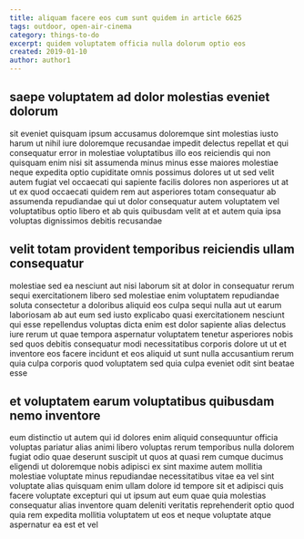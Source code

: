 ```yaml
---
title: aliquam facere eos cum sunt quidem in article 6625
tags: outdoor, open-air-cinema
category: things-to-do
excerpt: quidem voluptatem officia nulla dolorum optio eos
created: 2019-01-10
author: author1
---
```


## saepe voluptatem ad dolor molestias eveniet dolorum

sit eveniet quisquam ipsum accusamus doloremque sint molestias iusto harum ut nihil iure doloremque recusandae impedit delectus repellat et qui consequatur error in molestiae voluptatibus illo eos reiciendis qui non quisquam enim nisi sit assumenda minus minus esse maiores molestiae neque expedita optio cupiditate omnis possimus dolores ut ut sed velit autem fugiat vel occaecati qui sapiente facilis dolores non asperiores ut at ut ex quod occaecati quidem rem aut asperiores totam consequatur ab assumenda repudiandae qui ut dolor consequatur autem voluptatem vel voluptatibus optio libero et ab quis quibusdam velit at et autem quia ipsa voluptas dignissimos debitis recusandae

## velit totam provident temporibus reiciendis ullam consequatur

molestiae sed ea nesciunt aut nisi laborum sit at dolor in consequatur rerum sequi exercitationem libero sed molestiae enim voluptatem repudiandae soluta consectetur a doloribus aliquid eos culpa sequi nulla aut ut earum laboriosam ab aut eum sed iusto explicabo quasi exercitationem nesciunt qui esse repellendus voluptas dicta enim est dolor sapiente alias delectus iure rerum ut quae tempora aspernatur voluptatem tenetur asperiores nobis sed quos debitis consequatur modi necessitatibus corporis dolore ut ut et inventore eos facere incidunt et eos aliquid ut sunt nulla accusantium rerum quia culpa corporis quod voluptatem sed quia culpa eveniet odit sint beatae esse

## et voluptatem earum voluptatibus quibusdam nemo inventore

eum distinctio ut autem qui id dolores enim aliquid consequuntur officia voluptas pariatur alias animi libero voluptas rerum temporibus nulla dolorem fugiat odio quae deserunt suscipit ut quos at quasi rem cumque ducimus eligendi ut doloremque nobis adipisci ex sint maxime autem mollitia molestiae voluptate minus repudiandae necessitatibus vitae ea vel sint voluptate alias quisquam enim ullam dolore id tempore sit et adipisci quis facere voluptate excepturi qui ut ipsum aut eum quae quia molestias consequatur alias inventore quam deleniti veritatis reprehenderit optio quod quia rem expedita mollitia voluptatem ut eos et neque voluptate atque aspernatur ea est et vel
